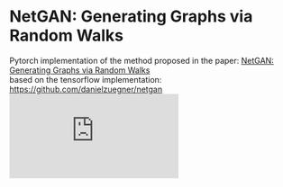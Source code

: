 # NetGAN: Generating Graphs via Random Walks
Pytorch implementation of the method proposed in the paper:
[NetGAN: Generating Graphs via Random Walks](https://arxiv.org/abs/1803.00816)  
based on the tensorflow implementation:
https://github.com/danielzuegner/netgan
![alt text](https://github.com/mmiller96/netgan_pytorch/blob/master/GAN.pdf "Logo Title Text 1")

